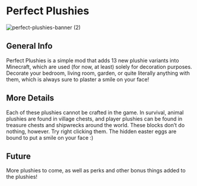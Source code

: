 # Perfect Plushies

![perfect-plushies-banner (2)](https://github.com/SirJain0/PerfectPlushies/assets/94301223/39e00d6d-3fc3-42da-8d43-d70230b71733)

## General Info

Perfect Plushies is a simple mod that adds 13 new plushie variants into Minecraft, which are used (for now, at least)
solely for decoration purposes. Decorate your bedroom, living room, garden, or quite literally anything with them, which
is always sure to plaster a smile on your face!

## More Details

Each of these plushies cannot be crafted in the game. In survival, animal plushies are found in village chests, and
player plushies can be found in treasure chests and shipwrecks around the world. These blocks don’t do nothing, however.
Try right clicking them. The hidden easter eggs are bound to put a smile on your face :)

## Future

More plushies to come, as well as perks and other bonus things added to the plushies!
